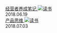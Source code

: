 <div class="card">
    <a href="books/20180619.md" style="display:block">
        经营者养成笔记
        <img src="http://hbfile.b0.upaiyun.com/img/home/banner/aaed10875ea0ffcbafc178091a348471bd2f3a46102d0d" class="card-img" alt="读书" />
        <a class="card-time">2018.06.19</a>
    </a>
</div>

<div class="card">
    <a href="books/20180703.md" style="display:block">
        产品思维
        <img src="http://hbfile.b0.upaiyun.com/img/home/banner/96146c37704d5c35ef375f478709e87394794f3175673" class="card-img" alt="读书" />
        <a class="card-time">2018.07.03</a>
    </a>
</div>